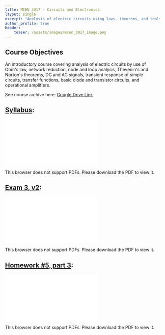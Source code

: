 ```yaml
---
title: MCEN 3017 - Circuits and Electronics
layout: single
excerpt: "Analysis of electric circuits using laws, theorems, and tools"
author_profile: true
header:
    teaser: /assets/images/mcen_3017_image.png
---
```


## Course Objectives 

An introductory course covering analysis of electric circuits by use of Ohm's law, network reduction, node and loop analysis, Thevenin's and Norton's theorems, DC and AC signals, transient response of simple circuits, transfer functions, basic diode and transistor circuits, and operational amplifiers.  

See course archive here: [Google Drive Link](https://drive.google.com/drive/folders/0Bx-cli2KeHSBYjcxczdRZTlIdjA?resourcekey=0-pJsNpE8wqUysh1NlHQ8Cbw&usp=drive_link)


## [Syllabus](/assets/pdfs/mcen_3017_syllabus.pdf):
<object data="/assets/pdfs/mcen_3017_syllabus.pdf" type="application/pdf" width="700px" height="700px">
    <embed src="/assets/pdfs/mcen_3017_syllabus.pdf">
        <p>This browser does not support PDFs. Please download the PDF to view it.</p>
    </embed>
</object>


## [Exam 3, v2](/assets/pdfs/mcen_3017_exam3v2.pdf):
<object data="/assets/pdfs/mcen_3017_exam3v2.pdf" type="application/pdf" width="700px" height="700px">
    <embed src="/assets/pdfs/mcen_3017_exam3v2.pdf">
        <p>This browser does not support PDFs. Please download the PDF to view it.</p>
    </embed>
</object>


## [Homework #5, part 3](/assets/pdfs/mcen_3017_hw5_3.pdf):
<object data="/assets/pdfs/mcen_3017_hw5_3.pdf" type="application/pdf" width="700px" height="700px">
    <embed src="/assets/pdfs/mcen_3017_hw5_3.pdf">
        <p>This browser does not support PDFs. Please download the PDF to view it.</p>
    </embed>
</object>




